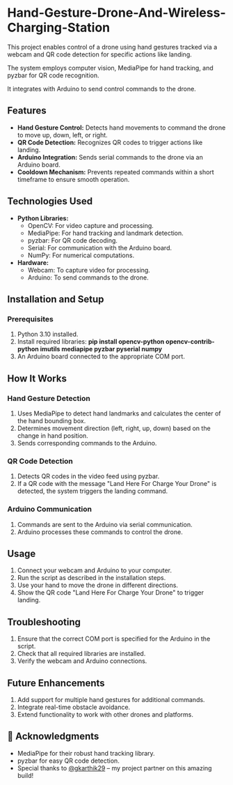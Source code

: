 # Hand-Gesture-Drone-And-Wireless-Charging-Station
This project enables control of a drone using hand gestures tracked via a webcam and QR code detection for specific actions like landing. 

The system employs computer vision, MediaPipe for hand tracking, and pyzbar for QR code recognition. 

It integrates with Arduino to send control commands to the drone.

## Features
- **Hand Gesture Control:** Detects hand movements to command the drone to move up, down, left, or right.
- **QR Code Detection:** Recognizes QR codes to trigger actions like landing.
- **Arduino Integration:** Sends serial commands to the drone via an Arduino board.
- **Cooldown Mechanism:** Prevents repeated commands within a short timeframe to ensure smooth operation.

## Technologies Used
- **Python Libraries:**
  - OpenCV: For video capture and processing.
  - MediaPipe: For hand tracking and landmark detection.
  - pyzbar: For QR code decoding.
  - Serial: For communication with the Arduino board.
  - NumPy: For numerical computations.
- **Hardware:**
  - Webcam: To capture video for processing.
  - Arduino: To send commands to the drone.

## Installation and Setup
### Prerequisites
1. Python 3.10 installed.
2. Install required libraries:
**pip install opencv-python opencv-contrib-python imutils mediapipe pyzbar pyserial numpy**
3. An Arduino board connected to the appropriate COM port.
## How It Works
### Hand Gesture Detection
1. Uses MediaPipe to detect hand landmarks and calculates the center of the hand bounding box.
2. Determines movement direction (left, right, up, down) based on the change in hand position.
3. Sends corresponding commands to the Arduino.

### QR Code Detection
1. Detects QR codes in the video feed using pyzbar.
2. If a QR code with the message "Land Here For Charge Your Drone" is detected, the system triggers the landing command.

### Arduino Communication
1. Commands are sent to the Arduino via serial communication.
2. Arduino processes these commands to control the drone.

## Usage
1. Connect your webcam and Arduino to your computer.
2. Run the script as described in the installation steps.
3. Use your hand to move the drone in different directions.
4. Show the QR code "Land Here For Charge Your Drone" to trigger landing.

## Troubleshooting
1. Ensure that the correct COM port is specified for the Arduino in the script.
2. Check that all required libraries are installed.
3. Verify the webcam and Arduino connections.

## Future Enhancements
1. Add support for multiple hand gestures for additional commands.
2. Integrate real-time obstacle avoidance.
3. Extend functionality to work with other drones and platforms.

## 🙌 Acknowledgments
- MediaPipe for their robust hand tracking library.
- pyzbar for easy QR code detection.
- Special thanks to [@gkarthik29](https://github.com/gkarthik29) – my project partner on this amazing build!
